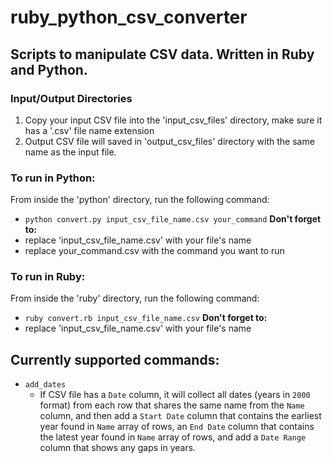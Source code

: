# ruby_python_csv_converter

## Scripts to manipulate CSV data. Written in Ruby and Python.

### Input/Output Directories
1. Copy your input CSV file into the 'input_csv_files' directory, make sure it has a '.csv' file name extension
2. Output CSV file will saved in 'output_csv_files' directory with the same name as the input file.

### To run in Python:
From inside the 'python' directory, run the following command:
* `python convert.py input_csv_file_name.csv your_command`
**Don't forget to:**
* replace 'input_csv_file_name.csv' with your file's name
* replace your_command.csv with the command you want to run

### To run in Ruby:
From inside the 'ruby' directory, run the following command: 
* `ruby convert.rb input_csv_file_name.csv`
**Don't forget to:**
* replace 'input_csv_file_name.csv' with your file's name

## Currently supported commands:
* `add_dates`
  - If CSV file has a `Date` column, it will collect all dates (years in `2000` format) from each row that shares the same name from the `Name` column, and then add a `Start Date` column that contains the earliest year found in `Name` array of rows, an `End Date` column that contains the latest year found in `Name` array of rows, and add a `Date Range` column that shows any gaps in years.
